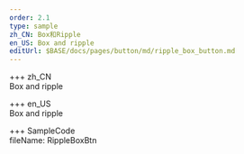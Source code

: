 ```yaml
---   
order: 2.1  
type: sample  
zh_CN: Box和Ripple   
en_US: Box and ripple  
editUrl: $BASE/docs/pages/button/md/ripple_box_button.md
---      
```


+++ zh_CN   
Box and ripple

+++ en_US   
Box and ripple

+++ SampleCode  
fileName: RippleBoxBtn
